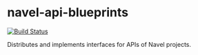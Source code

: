 navel-api-blueprints
====================

[![Build Status](https://travis-ci.org/Navel-IT/navel-api-blueprints.svg)](https://travis-ci.org/Navel-IT/navel-api-blueprints)

Distributes and implements interfaces for APIs of Navel projects.
